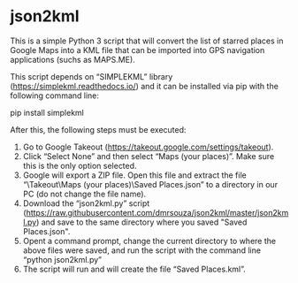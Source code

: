 # json2kml

This is a simple Python 3 script that will convert the list of starred places in Google Maps into a KML file that can be imported into GPS navigation applications (suchs as MAPS.ME).

This script depends on “SIMPLEKML” library (https://simplekml.readthedocs.io/) and it can be installed via pip with the following command line:

pip install simplekml

After this, the following steps must be executed:

1.	Go to Google Takeout (https://takeout.google.com/settings/takeout). 
2.	Click “Select None” and then select “Maps (your places)”. Make sure this is the only option selected.
3.	Google will export a ZIP file. Open this file and extract the file “\Takeout\Maps (your places)\Saved Places.json” to a directory in our PC (do not change the file name).
4.	Download the “json2kml.py” script (https://raw.githubusercontent.com/dmrsouza/json2kml/master/json2kml.py) and save to the same directory where you saved "Saved Places.json".
5.	Opent a command prompt, change the current directory to where the above files were saved, and run the script with the command line “python json2kml.py”
6.	The script will run and will create the file “Saved Places.kml”.
